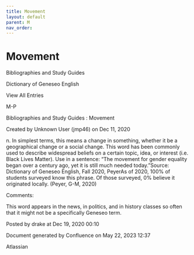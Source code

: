 ```yaml
---
title: Movement
layout: default
parent: M
nav_order:
---
```


# Movement

Bibliographies and Study Guides

Dictionary of Geneseo English

View All Entries

M-P

Bibliographies and Study Guides : Movement

Created by  Unknown User (jmp46) on Dec 11, 2020

n. In simplest terms, this means a change in something, whether it be a geographical change or a social change. This word has been commonly used to describe widespread beliefs on a certain topic, idea, or interest (i.e. Black Lives Matter). Use in a sentence: “The movement for gender equality began over a century ago, yet it is still much needed today.”Source: Dictionary of Geneseo English, Fall 2020, PeyerAs of 2020, 100% of students surveyed know this phrase. Of those surveyed, 0% believe it originated locally. (Peyer, G-M, 2020) 

Comments:

This word appears in the news, in politics, and in history classes so often that it might not be a specifically Geneseo term.

Posted by drake at Dec 19, 2020 00:10

Document generated by Confluence on May 22, 2023 12:37

Atlassian

